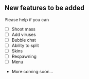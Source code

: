 ## New features to be added
Please help if you can
- [ ] Shoot mass
- [ ] Add viruses
- [ ] Bubble chat
- [ ] Ability to split
- [ ] Skins
- [ ] Respawning
- [ ] Menu
- More coming soon...


